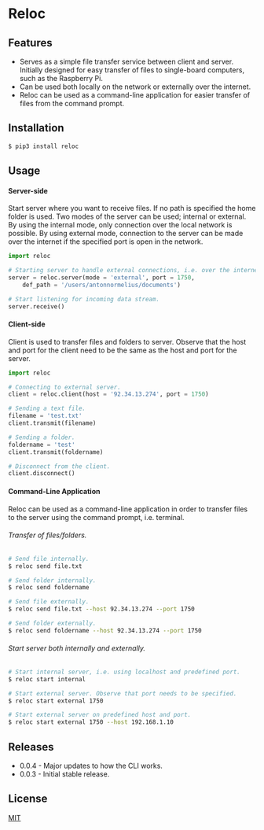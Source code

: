 # Reloc

## Features
* Serves as a simple file transfer service between client and server. Initially designed for easy transfer of files to single-board computers, such as the Raspberry Pi.
* Can be used both locally on the network or externally over the internet.
* Reloc can be used as a command-line application for easier transfer of files from the command prompt.

 
## Installation
```bash
$ pip3 install reloc
```
 
## Usage
#### Server-side
Start server where you want to receive files. If no path is specified the home folder is used. Two modes of the server can be used; internal or external. By using the internal mode, only connection over the local network is possible. By using external mode, connection to the server can be made over the internet if the specified port is open in the network.


```python
import reloc

# Starting server to handle external connections, i.e. over the internet.
server = reloc.server(mode = 'external', port = 1750, 
    def_path = '/users/antonnormelius/documents')

# Start listening for incoming data stream.
server.receive()
```
 
#### Client-side
Client is used to transfer files and folders to server. Observe that
the host and port for the client need to be the same as the host and port
for the server. 
```python
import reloc

# Connecting to external server.
client = reloc.client(host = '92.34.13.274', port = 1750)

# Sending a text file.
filename = 'test.txt'
client.transmit(filename)

# Sending a folder.
foldername = 'test'
client.transmit(foldername)

# Disconnect from the client.
client.disconnect()

```

#### Command-Line Application
Reloc can be used as a command-line application in order to transfer files to the server
using the command prompt, i.e. terminal.

###### Transfer of files/folders.
```bash
# Send file internally.
$ reloc send file.txt

# Send folder internally.
$ reloc send foldername

# Send file externally.
$ reloc send file.txt --host 92.34.13.274 --port 1750

# Send folder externally.
$ reloc send foldername --host 92.34.13.274 --port 1750
```

###### Start server both internally and externally.
```bash
# Start internal server, i.e. using localhost and predefined port.
$ reloc start internal

# Start external server. Observe that port needs to be specified.
$ reloc start external 1750

# Start external server on predefined host and port.
$ reloc start external 1750 --host 192.168.1.10
```

## Releases
* 0.0.4 - Major updates to how the CLI works.
* 0.0.3 - Initial stable release.

## License
[MIT](https://choosealicense.com/licenses/mit/)
